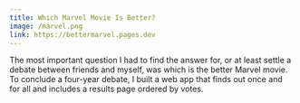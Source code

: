```yaml
---
title: Which Marvel Movie Is Better?
image: /marvel.png
link: https://bettermarvel.pages.dev
---
```


The most important question I had to find the answer for, or at least settle a debate between friends and myself, was which is the better Marvel movie. To conclude a four-year debate, I built a web app that finds out once and for all and includes a results page ordered by votes.
